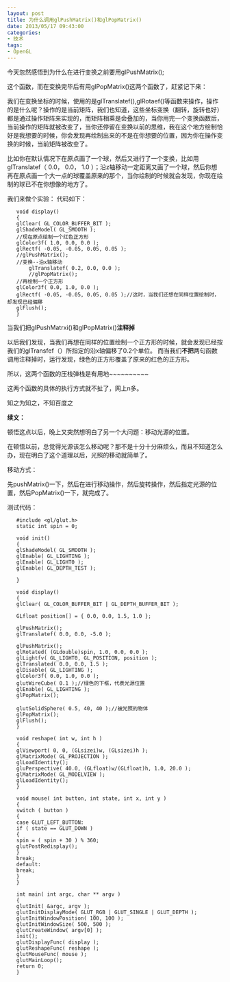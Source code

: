 ```yaml
---
layout: post
title: 为什么调用glPushMatrix()和glPopMatrix()
date: 2013/05/17 09:43:00
categories:
- 技术
tags:
- OpenGL
---
```


今天忽然感悟到为什么在进行变换之前要用glPushMatrix();

这个函数，而在变换完毕后有用glPopMatrix()这两个函数了，赶紧记下来：

我们在变换坐标的时候，使用的是glTranslatef(),glRotaef()等函数来操作，操作的是什么呢？操作的是当前矩阵，我们也知道，这些坐标变换（翻转，旋转也好）都是通过操作矩阵来实现的，而矩阵相乘是会叠加的，当你用完一个变换函数后，当前操作的矩阵就被改变了，当你还停留在变换以前的思维，我在这个地方绘制恰好是我想要的时候，你会发现再绘制出来的不是在你想要的位置，因为你在操作变换的时候，当前矩阵被改变了。

比如你在默认情况下在原点画了一个球，然后又进行了一个变换，比如用glTranslatef（ 0.0， 0.0， 1.0 ）；沿z轴移动一定距离又画了一个球，然后你想再在原点画一个大一点的球覆盖原来的那个，当你绘制的时候就会发现，你现在绘制的球已不在你想像的地方了。

我们来做个实验： 代码如下：

```
   void display()
   {
   glClear( GL_COLOR_BUFFER_BIT );
   glShadeModel( GL_SMOOTH );
   //现在原点绘制一个红色正方形
   glColor3f( 1.0, 0.0, 0.0 );
   glRectf( -0.05, -0.05, 0.05, 0.05 );
   //glPushMatrix();
   //变换--沿x轴移动
       glTranslatef( 0.2, 0.0, 0.0 );
       //glPopMatrix();
   //再绘制一个正方形
   glColor3f( 0.0, 1.0, 0.0 );
   glRectf( -0.05, -0.05, 0.05, 0.05 );//这时，当我们还想在同样位置绘制时，却发现已经偏移
   glFlush();
   }
```

当我们把glPushMatrxi()和glPopMatrix()**注释掉**

以后我们发现，当我们再想在同样的位置绘制一个正方形的时候，就会发现已经按我们的glTransfef（）所指定的沿x轴偏移了0.2个单位。 而当我们**不把**两句函数调用注释掉时，运行发现，绿色的正方形覆盖了原来的红色的正方形。

所以，这两个函数的压栈弹栈是有用地~~~~~~~~~~

这两个函数的具体的执行方式就不扯了，网上n多。

知之为知之，不知百度之

**续文：**

顿悟这点以后，晚上又突然想明白了另一个大问题：移动光源的位置。

在顿悟以前，总觉得光源该怎么移动呢？那不是十分十分麻烦么，而且不知道怎么办，现在明白了这个道理以后，光照的移动就简单了。

移动方式：

先pushMatrix()一下，然后在进行移动操作，然后旋转操作，然后指定光源的位置，然后PopMatrix()一下，就完成了。

测试代码：

```
   #include <gl/glut.h>
   static int spin = 0;

   void init()
   {
   glShadeModel( GL_SMOOTH );
   glEnable( GL_LIGHTING );
   glEnable( GL_LIGHT0 );
   glEnable( GL_DEPTH_TEST );

   }

   void display()
   {
   glClear( GL_COLOR_BUFFER_BIT | GL_DEPTH_BUFFER_BIT );

   GLfloat position[] = { 0.0, 0.0, 1.5, 1.0 };

   glPushMatrix();
   glTranslatef( 0.0, 0.0, -5.0 );

   glPushMatrix();
   glRotated( (GLdouble)spin, 1.0, 0.0, 0.0 );
   glLightfv( GL_LIGHT0, GL_POSITION, position );
   glTranslated( 0.0, 0.0, 1.5 );
   glDisable( GL_LIGHTING );
   glColor3f( 0.0, 1.0, 0.0 );
   glutWireCube( 0.1 );//绿色的下框，代表光源位置
   glEnable( GL_LIGHTING );
   glPopMatrix();

   glutSolidSphere( 0.5, 40, 40 );//被光照的物体
   glPopMatrix();
   glFlush();
   }

   void reshape( int w, int h )
   {
   glViewport( 0, 0, (GLsizei)w, (GLsizei)h );
   glMatrixMode( GL_PROJECTION );
   glLoadIdentity();
   gluPerspective( 40.0, (GLfloat)w/(GLfloat)h, 1.0, 20.0 );
   glMatrixMode( GL_MODELVIEW );
   glLoadIdentity();
   }

   void mouse( int button, int state, int x, int y )
   {
   switch ( button )
   {
   case GLUT_LEFT_BUTTON:
   if ( state == GLUT_DOWN )
   {
   spin = ( spin + 30 ) % 360;
   glutPostRedisplay();
   }
   break;
   default:
   break;
   }
   }

   int main( int argc, char ** argv )
   {
   glutInit( &argc, argv );
   glutInitDisplayMode( GLUT_RGB | GLUT_SINGLE | GLUT_DEPTH );
   glutInitWindowPosition( 100, 100 );
   glutInitWindowSize( 500, 500 );
   glutCreateWindow( argv[0] );
   init();
   glutDisplayFunc( display );
   glutReshapeFunc( reshape );
   glutMouseFunc( mouse );
   glutMainLoop();
   return 0;
   }
```
